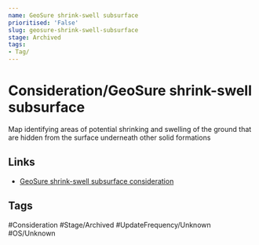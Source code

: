 ```yaml
---
name: GeoSure shrink-swell subsurface
prioritised: 'False'
slug: geosure-shrink-swell-subsurface
stage: Archived
tags:
- Tag/
---
```


# Consideration/GeoSure shrink-swell subsurface

Map identifying areas of potential shrinking and swelling of the ground that are hidden from the surface underneath other solid formations 

## Links

* [GeoSure shrink-swell subsurface consideration](https://design.planning.data.gov.uk/planning-consideration/geosure-shrink-swell-subsurface)

## Tags

#Consideration #Stage/Archived #UpdateFrequency/Unknown #OS/Unknown